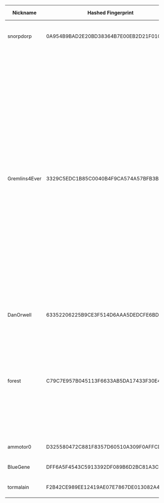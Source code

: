 | Nickname |  Hashed Fingerprint	| Or Addresses | Contact | Running | Flags | Last Seen | First Seen | Last Restarted | Advertised Bandwidth | Platform | Version | Version Status | Recommended Version | Verified hostnames | Exit policy |
|---|---|---|---|---|---|---|---|---|---|---|---|---|---|---|---|
|snorpdorp | 0A954B9BAD2E20BD38364B7E00EB2D21F010C593 | ["209.209.8.3:9001"] | Daniel <tor myfli cc> | true | Running, V2Dir, Valid | 2025-10-05 11:00:00 | 2025-10-05 09:00:00 | 2025-10-05 08:11:40 | 0 | Tor 0.4.9.3-alpha-dev on Linux | 0.4.9.3-alpha-dev | experimental | false | N/A | ["reject *:*"]|
|Gremlins4Ever | 3329C5EDC1B85C0040B4F9CA574A57BFB3BFEACD | ["37.221.93.88:9001","[2a0e:97c0:3e3:1bb::3]:9001"] | noc@exitnocap.xyz | true | Exit, Running, V2Dir, Valid | 2025-10-05 11:00:00 | 2025-10-05 09:00:00 | 2025-10-05 08:15:12 | 0 | Tor 0.4.8.18 on Linux | 0.4.8.18 | recommended | true | N/A | ["reject 0.0.0.0/8:*","reject 169.254.0.0/16:*","reject 127.0.0.0/8:*","reject 192.168.0.0/16:*","reject 10.0.0.0/8:*","reject 172.16.0.0/12:*","reject 37.221.93.88:*","accept *:43","accept *:53","accept *:79-81","accept *:88","accept *:194","accept *:389","accept *:443","accept *:531","accept *:543-544","accept *:563","accept *:636","accept *:749","accept *:873","accept *:989-995","accept *:1194","accept *:1723","accept *:2083","accept *:2086-2087","accept *:4321","accept *:5222-5223","accept *:5228","accept *:5900","accept *:5984","accept *:6660-6669","accept *:6679","accept *:6697","accept *:6984","accept *:8008","accept *:8080","accept *:8332-8333","accept *:8443","accept *:8888","accept *:11371","reject *:*"]|
|DanOrwell | 63352206225B9CE3F514D6AAA5DEDCFE6BD13E37 | ["85.232.198.15:9001"] | not@here.org | true | Running, V2Dir, Valid | 2025-10-05 11:00:00 | 2025-10-05 09:00:00 | 2025-10-05 08:47:15 | 0 | Tor 0.4.8.10 on Linux | 0.4.8.10 | recommended | true | N/A | ["reject *:*"]|
|forest | C79C7E957B045113F6633AB5DA17433F30E49920 | ["94.156.152.8:443"] | N/A | true | Exit, Running, Valid | 2025-10-05 11:00:00 | 2025-10-05 09:00:00 | 2025-10-05 10:51:00 | 0 | Tor 0.4.8.16 on Linux | 0.4.8.16 | recommended | true | N/A | ["reject 0.0.0.0/8:*","reject 169.254.0.0/16:*","reject 127.0.0.0/8:*","reject 192.168.0.0/16:*","reject 10.0.0.0/8:*","reject 172.16.0.0/12:*","reject 94.156.152.8:*","reject *:25","reject *:119","reject *:135-139","reject *:445","reject *:563","reject *:1214","reject *:4661-4666","reject *:6346-6429","reject *:6699","reject *:6881-6999","accept *:*"]|
|ammotor0 | D325580472C881F8357D60510A309F0AFFCD7DAA | ["98.148.66.23:443"] | 17y50v30@amotu.net | true | Running, V2Dir, Valid | 2025-10-05 11:00:00 | 2025-10-05 02:00:00 | 2025-10-05 00:36:25 | 0 | Tor 0.4.8.18 on Linux | 0.4.8.18 | recommended | true | ["syn-098-148-066-023.res.spectrum.com"] | ["reject *:*"]|
|BlueGene | DFF6A5F4543C5913392DF089B6D2BC81A3C99AE2 | ["93.160.17.86:9025"] | N/A | true | Running, V2Dir, Valid | 2025-10-05 11:00:00 | 2025-10-05 07:00:00 | 2025-10-05 05:30:02 | 0 | Tor 0.4.8.16 on Linux | 0.4.8.16 | recommended | true | ["93-160-17-86-cable.dk.customer.tdc.net"] | ["reject *:*"]|
|tormalain | F2B42CE989EE12419AE07E7867DE013082A421A9 | ["2.4.0.56:9001","[2a01:cb1d:890b:c800:59cc:90d6:2212:1b0]:9001"] | tormalain@orange.fr | true | Running, V2Dir, Valid | 2025-10-05 11:00:00 | 2025-10-05 10:00:00 | 2025-10-05 08:57:41 | 0 | Tor 0.4.8.18 on Linux | 0.4.8.18 | recommended | true | N/A | ["reject *:*"]|
